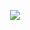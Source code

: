 <p align='center'>
  <img src = '[https://tenor.com/ru/view/blush-anime-girl-cute-embarrassed-gif-2263088408448528294](https://media1.tenor.com/m/H2ga6sjg76YAAAAC/blush-anime.gif)'/>
</p>
